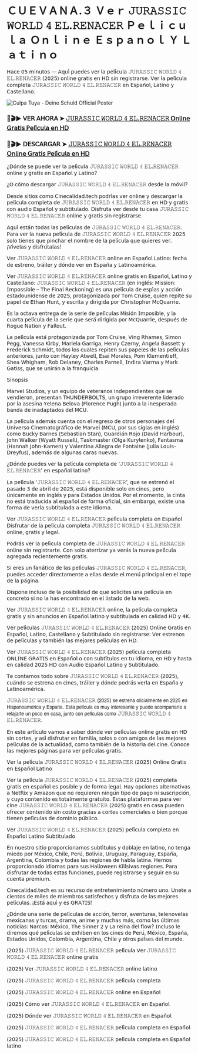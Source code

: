 <h1>ＣＵＥＶＡＮＡ.３ Ｖｅｒ 𝙹𝚄𝚁𝙰𝚂𝚂𝙸𝙲 𝚆𝙾𝚁𝙻𝙳 𝟺 𝙴𝙻.𝚁𝙴𝙽𝙰𝙲𝙴𝚁 Ｐｅｌｉｃｕｌａ Ｏｎｌｉｎｅ Ｅｓｐａｎｏｌ Ｙ Ｌａｔｉｎｏ</h1>

𝖧𝖺𝖼𝖾 𝟢𝟧 𝗆𝗂𝗇𝗎𝗍𝗈𝗌 — 𝖠𝗊𝗎𝗂́ 𝗉𝗎𝖾𝖽𝖾𝗌 𝗏𝖾𝗋 𝗅𝖺 𝗉𝖾𝗅𝗂́𝖼𝗎𝗅𝖺 𝙹𝚄𝚁𝙰𝚂𝚂𝙸𝙲 𝚆𝙾𝚁𝙻𝙳 𝟺 𝙴𝙻.𝚁𝙴𝙽𝙰𝙲𝙴𝚁 (𝟤𝟢𝟤𝟧) 𝗈𝗇𝗅𝗂𝗇𝖾 𝗀𝗋𝖺𝗍𝗂𝗌 𝖾𝗇 𝖧𝖣 𝗌𝗂𝗇 𝗋𝖾𝗀𝗂𝗌𝗍𝗋𝖺𝗋𝗌𝖾. 𝖵𝖾𝗋 𝗅𝖺 𝗉𝖾𝗅𝗂́𝖼𝗎𝗅𝖺 𝖼𝗈𝗆𝗉𝗅𝖾𝗍𝖺 𝙹𝚄𝚁𝙰𝚂𝚂𝙸𝙲 𝚆𝙾𝚁𝙻𝙳 𝟺 𝙴𝙻.𝚁𝙴𝙽𝙰𝙲𝙴𝚁 𝖾𝗇 𝖤𝗌𝗉𝖺𝗇̃𝗈𝗅, 𝖫𝖺𝗍𝗂𝗇𝗈 𝗒 𝖢𝖺𝗌𝗍𝖾𝗅𝗅𝖺𝗇𝗈.

![Culpa Tuya - Deine Schuld Official Poster](https://camo.githubusercontent.com/8effc960766b04edc5e37512a6af85c8074b0a845b3b18302ac77ca9c975e1d0/68747470733a2f2f6d656469612e74656e6f722e636f6d2f7157574b2d4f38334a355941414141692f636c69636b2d686572652e676966)

### 🔴🎬▶ 𝖵𝖤𝖱 𝖠𝖧𝖮𝖱𝖠 ➤ [𝙹𝚄𝚁𝙰𝚂𝚂𝙸𝙲 𝚆𝙾𝚁𝙻𝙳 𝟺 𝙴𝙻.𝚁𝙴𝙽𝙰𝙲𝙴𝚁 𝖮𝗇𝗅𝗂𝗇𝖾 𝖦𝗋𝖺𝗍𝗂𝗌 𝖯𝖾𝗅𝗂́𝖼𝗎𝗅𝖺 𝖾𝗇 𝖧𝖣](https://tinyurl.com/y6e43mcm)

### 🔴🎬▶ 𝖣𝖤𝖲𝖢𝖠𝖱𝖦𝖠𝖱 ➤ [𝙹𝚄𝚁𝙰𝚂𝚂𝙸𝙲 𝚆𝙾𝚁𝙻𝙳 𝟺 𝙴𝙻.𝚁𝙴𝙽𝙰𝙲𝙴𝚁 𝖮𝗇𝗅𝗂𝗇𝖾 𝖦𝗋𝖺𝗍𝗂𝗌 𝖯𝖾𝗅𝗂́𝖼𝗎𝗅𝖺 𝖾𝗇 𝖧𝖣](https://tinyurl.com/y6e43mcm)

¿𝖣𝗈́𝗇𝖽𝖾 𝗌𝖾 𝗉𝗎𝖾𝖽𝖾 𝗏𝖾𝗋 𝗅𝖺 𝗉𝖾𝗅𝗂́𝖼𝗎𝗅𝖺 𝙹𝚄𝚁𝙰𝚂𝚂𝙸𝙲 𝚆𝙾𝚁𝙻𝙳 𝟺 𝙴𝙻.𝚁𝙴𝙽𝙰𝙲𝙴𝚁 𝗈𝗇𝗅𝗂𝗇𝖾 𝗒 𝗀𝗋𝖺𝗍𝗂𝗌 𝖾𝗇 𝖤𝗌𝗉𝖺𝗇̃𝗈𝗅 𝗒 𝖫𝖺𝗍𝗂𝗇𝗈?

¿𝖮 𝖼𝗈́𝗆𝗈 𝖽𝖾𝗌𝖼𝖺𝗋𝗀𝖺𝗋 𝙹𝚄𝚁𝙰𝚂𝚂𝙸𝙲 𝚆𝙾𝚁𝙻𝙳 𝟺 𝙴𝙻.𝚁𝙴𝙽𝙰𝙲𝙴𝚁 𝖽𝖾𝗌𝖽𝖾 𝗅𝖺 𝗆𝗈́𝗏𝗂𝗅?

𝖣𝖾𝗌𝖽𝖾 𝗌𝗂𝗍𝗂𝗈𝗌 𝖼𝗈𝗆𝗈 𝖢𝗂𝗇𝖾𝖼𝖺𝗅𝗂𝖽𝖺𝖽.𝗍𝖾𝖼𝗁 𝗉𝗈𝖽𝗋𝗂́𝖺𝗌 𝗏𝖾𝗋 𝗈𝗇𝗅𝗂𝗇𝖾 𝗒 𝖽𝖾𝗌𝖼𝖺𝗋𝗀𝖺𝗋 𝗅𝖺 𝗉𝖾𝗅𝗂́𝖼𝗎𝗅𝖺 𝖼𝗈𝗆𝗉𝗅𝖾𝗍𝖺 𝖽𝖾 𝙹𝚄𝚁𝙰𝚂𝚂𝙸𝙲 𝚆𝙾𝚁𝙻𝙳 𝟺 𝙴𝙻.𝚁𝙴𝙽𝙰𝙲𝙴𝚁 𝖾𝗇 𝖧𝖣 𝗒 𝗀𝗋𝖺𝗍𝗂𝗌 𝖼𝗈𝗇 𝖺𝗎𝖽𝗂𝗈 𝖤𝗌𝗉𝖺𝗇̃𝗈𝗅 𝗒 𝗌𝗎𝖻𝗍𝗂𝗍𝗎𝗅𝖺𝖽𝗈. 𝖣𝗂𝗌𝖿𝗋𝗎𝗍𝖺 𝗏𝖾𝗋 𝖽𝖾𝗌𝖽𝖾 𝗍𝗎 𝖼𝖺𝗌𝖺 𝙹𝚄𝚁𝙰𝚂𝚂𝙸𝙲 𝚆𝙾𝚁𝙻𝙳 𝟺 𝙴𝙻.𝚁𝙴𝙽𝙰𝙲𝙴𝚁 𝗈𝗇𝗅𝗂𝗇𝖾 𝗒 𝗀𝗋𝖺𝗍𝗂𝗌 𝗌𝗂𝗇 𝗋𝖾𝗀𝗂𝗌𝗍𝗋𝖺𝗋𝗌𝖾.

𝖠𝗊𝗎𝗂́ 𝖾𝗌𝗍𝖺́𝗇 𝗍𝗈𝖽𝖺𝗌 𝗅𝖺𝗌 𝗉𝖾𝗅𝗂́𝖼𝗎𝗅𝖺𝗌 𝖽𝖾 𝙹𝚄𝚁𝙰𝚂𝚂𝙸𝙲 𝚆𝙾𝚁𝙻𝙳 𝟺 𝙴𝙻.𝚁𝙴𝙽𝙰𝙲𝙴𝚁. 𝖯𝖺𝗋𝖺 𝗏𝖾𝗋 𝗅𝖺 𝗇𝗎𝖾𝗏𝖺 𝗉𝖾𝗅𝗂́𝖼𝗎𝗅𝖺 𝖽𝖾 𝙹𝚄𝚁𝙰𝚂𝚂𝙸𝙲 𝚆𝙾𝚁𝙻𝙳 𝟺 𝙴𝙻.𝚁𝙴𝙽𝙰𝙲𝙴𝚁 𝟤𝟢𝟤𝟧 𝗌𝗈𝗅𝗈 𝗍𝗂𝖾𝗇𝖾𝗌 𝗊𝗎𝖾 𝗉𝗂𝗇𝖼𝗁𝖺𝗋 𝖾𝗅 𝗇𝗈𝗆𝖻𝗋𝖾 𝖽𝖾 𝗅𝖺 𝗉𝖾𝗅𝗂́𝖼𝗎𝗅𝖺 𝗊𝗎𝖾 𝗊𝗎𝗂𝖾𝗋𝖾𝗌 𝗏𝖾𝗋. ¡𝖵𝗂́𝗏𝖾𝗅𝖺𝗌 𝗒 𝖽𝗂𝗌𝖿𝗋𝗎́𝗍𝖺𝗅𝖺𝗌!

𝖵𝖾𝗋 𝙹𝚄𝚁𝙰𝚂𝚂𝙸𝙲 𝚆𝙾𝚁𝙻𝙳 𝟺 𝙴𝙻.𝚁𝙴𝙽𝙰𝙲𝙴𝚁 𝗈𝗇𝗅𝗂𝗇𝖾 𝖾𝗇 𝖤𝗌𝗉𝖺𝗇̃𝗈𝗅 𝖫𝖺𝗍𝗂𝗇𝗈: 𝖿𝖾𝖼𝗁𝖺 𝖽𝖾 𝖾𝗌𝗍𝗋𝖾𝗇𝗈, 𝗍𝗋𝖺́𝗂𝗅𝖾𝗋 𝗒 𝖽𝗈́𝗇𝖽𝖾 𝗏𝖾𝗋 𝖾𝗇 𝖤𝗌𝗉𝖺𝗇̃𝖺 𝗒 𝖫𝖺𝗍𝗂𝗇𝗈𝖺𝗆𝖾́𝗋𝗂𝖼𝖺.

𝖵𝖾𝗋 𝙹𝚄𝚁𝙰𝚂𝚂𝙸𝙲 𝚆𝙾𝚁𝙻𝙳 𝟺 𝙴𝙻.𝚁𝙴𝙽𝙰𝙲𝙴𝚁 𝗈𝗇𝗅𝗂𝗇𝖾 𝗀𝗋𝖺𝗍𝗂𝗌 𝖾𝗇 𝖤𝗌𝗉𝖺𝗇̃𝗈𝗅, 𝖫𝖺𝗍𝗂𝗇𝗈 𝗒 𝖢𝖺𝗌𝗍𝖾𝗅𝗅𝖺𝗇𝗈: 𝙹𝚄𝚁𝙰𝚂𝚂𝙸𝙲 𝚆𝙾𝚁𝙻𝙳 𝟺 𝙴𝙻.𝚁𝙴𝙽𝙰𝙲𝙴𝚁 (𝖾𝗇 𝗂𝗇𝗀𝗅𝖾́𝗌: 𝖬𝗂𝗌𝗌𝗂𝗈𝗇: 𝖨𝗆𝗉𝗈𝗌𝗌𝗂𝖻𝗅𝖾 – 𝖳𝗁𝖾 𝖥𝗂𝗇𝖺𝗅 𝖱𝖾𝖼𝗄𝗈𝗇𝗂𝗇𝗀) 𝖾𝗌 𝗎𝗇𝖺 𝗉𝖾𝗅𝗂́𝖼𝗎𝗅𝖺 𝖽𝖾 𝖾𝗌𝗉𝗂́𝖺𝗌 𝗒 𝖺𝖼𝖼𝗂𝗈́𝗇 𝖾𝗌𝗍𝖺𝖽𝗈𝗎𝗇𝗂𝖽𝖾𝗇𝗌𝖾 𝖽𝖾 𝟤𝟢𝟤𝟧, 𝗉𝗋𝗈𝗍𝖺𝗀𝗈𝗇𝗂𝗓𝖺𝖽𝖺 𝗉𝗈𝗋 𝖳𝗈𝗆 𝖢𝗋𝗎𝗂𝗌𝖾, 𝗊𝗎𝗂𝖾𝗇 𝗋𝖾𝗉𝗂𝗍𝖾 𝗌𝗎 𝗉𝖺𝗉𝖾𝗅 𝖽𝖾 𝖤𝗍𝗁𝖺𝗇 𝖧𝗎𝗇𝗍, 𝗒 𝖾𝗌𝖼𝗋𝗂𝗍𝖺 𝗒 𝖽𝗂𝗋𝗂𝗀𝗂𝖽𝖺 𝗉𝗈𝗋 𝖢𝗁𝗋𝗂𝗌𝗍𝗈𝗉𝗁𝖾𝗋 𝖬𝖼𝖰𝗎𝖺𝗋𝗋𝗂𝖾.

𝖤𝗌 𝗅𝖺 𝗈𝖼𝗍𝖺𝗏𝖺 𝖾𝗇𝗍𝗋𝖾𝗀𝖺 𝖽𝖾 𝗅𝖺 𝗌𝖾𝗋𝗂𝖾 𝖽𝖾 𝗉𝖾𝗅𝗂́𝖼𝗎𝗅𝖺𝗌 𝖬𝗂𝗌𝗂𝗈́𝗇 𝖨𝗆𝗉𝗈𝗌𝗂𝖻𝗅𝖾, 𝗒 𝗅𝖺 𝖼𝗎𝖺𝗋𝗍𝖺 𝗉𝖾𝗅𝗂́𝖼𝗎𝗅𝖺 𝖽𝖾 𝗅𝖺 𝗌𝖾𝗋𝗂𝖾 𝗊𝗎𝖾 𝗌𝖾𝗋𝖺́ 𝖽𝗂𝗋𝗂𝗀𝗂𝖽𝖺 𝗉𝗈𝗋 𝖬𝖼𝖰𝗎𝖺𝗋𝗋𝗂𝖾, 𝖽𝖾𝗌𝗉𝗎𝖾́𝗌 𝖽𝖾 𝖱𝗈𝗀𝗎𝖾 𝖭𝖺𝗍𝗂𝗈𝗇 𝗒 𝖥𝖺𝗅𝗅𝗈𝗎𝗍.

𝖫𝖺 𝗉𝖾𝗅𝗂́𝖼𝗎𝗅𝖺 𝖾𝗌𝗍𝖺́ 𝗉𝗋𝗈𝗍𝖺𝗀𝗈𝗇𝗂𝗓𝖺𝖽𝖺 𝗉𝗈𝗋 𝖳𝗈𝗆 𝖢𝗋𝗎𝗂𝗌𝖾, 𝖵𝗂𝗇𝗀 𝖱𝗁𝖺𝗆𝖾𝗌, 𝖲𝗂𝗆𝗈𝗇 𝖯𝖾𝗀𝗀, 𝖵𝖺𝗇𝖾𝗌𝗌𝖺 𝖪𝗂𝗋𝖻𝗒, 𝖬𝖺𝗋𝗂𝖾𝗅𝖺 𝖦𝖺𝗋𝗋𝗂𝗀𝖺, 𝖧𝖾𝗇𝗋𝗒 𝖢𝗓𝖾𝗋𝗇𝗒, 𝖠𝗇𝗀𝖾𝗅𝖺 𝖡𝖺𝗌𝗌𝖾𝗍𝗍 𝗒 𝖥𝗋𝖾𝖽𝖾𝗋𝗂𝖼𝗄 𝖲𝖼𝗁𝗆𝗂𝖽𝗍, 𝗍𝗈𝖽𝗈𝗌 𝗅𝗈𝗌 𝖼𝗎𝖺𝗅𝖾𝗌 𝗋𝖾𝗉𝗂𝗍𝖾𝗇 𝗌𝗎𝗌 𝗉𝖺𝗉𝖾𝗅𝖾𝗌 𝖽𝖾 𝗅𝖺𝗌 𝗉𝖾𝗅𝗂́𝖼𝗎𝗅𝖺𝗌 𝖺𝗇𝗍𝖾𝗋𝗂𝗈𝗋𝖾𝗌, 𝗃𝗎𝗇𝗍𝗈 𝖼𝗈𝗇 𝖧𝖺𝗒𝗅𝖾𝗒 𝖠𝗍𝗐𝖾𝗅𝗅, 𝖤𝗌𝖺𝗂 𝖬𝗈𝗋𝖺𝗅𝖾𝗌, 𝖯𝗈𝗆 𝖪𝗅𝖾𝗆𝖾𝗇𝗍𝗂𝖾𝖿𝖿, 𝖲𝗁𝖾𝖺 𝖶𝗁𝗂𝗀𝗁𝖺𝗆, 𝖱𝗈𝖻 𝖣𝖾𝗅𝖺𝗇𝖾𝗒, 𝖢𝗁𝖺𝗋𝗅𝖾𝗌 𝖯𝖺𝗋𝗇𝖾𝗅𝗅, 𝖨𝗇𝖽𝗂𝗋𝖺 𝖵𝖺𝗋𝗆𝖺 𝗒 𝖬𝖺𝗋𝗄 𝖦𝖺𝗍𝗂𝗌𝗌, 𝗊𝗎𝖾 𝗌𝖾 𝗎𝗇𝗂𝗋𝖺́𝗇 𝖺 𝗅𝖺 𝖿𝗋𝖺𝗇𝗊𝗎𝗂𝖼𝗂𝖺.

𝖲𝗂𝗇𝗈𝗉𝗌𝗂𝗌

𝖬𝖺𝗋𝗏𝖾𝗅 𝖲𝗍𝗎𝖽𝗂𝗈𝗌, 𝗒 𝗎𝗇 𝖾𝗊𝗎𝗂𝗉𝗈 𝖽𝖾 𝗏𝖾𝗍𝖾𝗋𝖺𝗇𝗈𝗌 𝗂𝗇𝖽𝖾𝗉𝖾𝗇𝖽𝗂𝖾𝗇𝗍𝖾𝗌 𝗊𝗎𝖾 𝗌𝖾 𝗏𝖾𝗇𝖽𝗂𝖾𝗋𝗈𝗇, 𝗉𝗋𝖾𝗌𝖾𝗇𝗍𝖺𝗇 𝖳𝖧𝖴𝖭𝖣𝖤𝖱𝖡𝖮𝖫𝖳𝖲, 𝗎𝗇 𝗀𝗋𝗎𝗉𝗈 𝗂𝗋𝗋𝖾𝗏𝖾𝗋𝖾𝗇𝗍𝖾 𝗅𝗂𝖽𝖾𝗋𝖺𝖽𝗈 𝗉𝗈𝗋 𝗅𝖺 𝖺𝗌𝖾𝗌𝗂𝗇𝖺 𝖸𝖾𝗅𝖾𝗇𝖺 𝖡𝖾𝗅𝗈𝗏𝖺 (𝖥𝗅𝗈𝗋𝖾𝗇𝖼𝖾 𝖯𝗎𝗀𝗁) 𝗃𝗎𝗇𝗍𝗈 𝖺 𝗅𝖺 𝗂𝗇𝖾𝗌𝗉𝖾𝗋𝖺𝖽𝖺 𝖻𝖺𝗇𝖽𝖺 𝖽𝖾 𝗂𝗇𝖺𝖽𝖺𝗉𝗍𝖺𝖽𝗈𝗌 𝖽𝖾𝗅 𝖬𝖢𝖴.

𝖫𝖺 𝗉𝖾𝗅𝗂́𝖼𝗎𝗅𝖺 𝖺𝖽𝖾𝗆𝖺́𝗌 𝖼𝗎𝖾𝗇𝗍𝖺 𝖼𝗈𝗇 𝖾𝗅 𝗋𝖾𝗀𝗋𝖾𝗌𝗈 𝖽𝖾 𝗈𝗍𝗋𝗈𝗌 𝗉𝖾𝗋𝗌𝗈𝗇𝖺𝗃𝖾𝗌 𝖽𝖾𝗅 𝖴𝗇𝗂𝗏𝖾𝗋𝗌𝗈 𝖢𝗂𝗇𝖾𝗆𝖺𝗍𝗈𝗀𝗋𝖺́𝖿𝗂𝖼𝗈 𝖽𝖾 𝖬𝖺𝗋𝗏𝖾𝗅 (𝖬𝖢𝖴, 𝗉𝗈𝗋 𝗌𝗎𝗌 𝗌𝗂𝗀𝗅𝖺𝗌 𝖾𝗇 𝗂𝗇𝗀𝗅𝖾́𝗌) 𝖼𝗈𝗆𝗈 𝖡𝗎𝖼𝗄𝗒 𝖡𝖺𝗋𝗇𝖾𝗌 (𝖲𝖾𝖻𝖺𝗌𝗍𝗂𝖺𝗇 𝖲𝗍𝖺𝗇), 𝖦𝗎𝖺𝗋𝖽𝗂𝖺́𝗇 𝖱𝗈𝗃𝗈 (𝖣𝖺𝗏𝗂𝖽 𝖧𝖺𝗋𝖻𝗈𝗎𝗋), 𝖩𝗈𝗁𝗇 𝖶𝖺𝗅𝗄𝖾𝗋 (𝖶𝗒𝖺𝗍𝗍 𝖱𝗎𝗌𝗌𝖾𝗅𝗅), 𝖳𝖺𝗌𝗄𝗆𝖺𝗌𝗍𝖾𝗋 (𝖮𝗅𝗀𝖺 𝖪𝗎𝗋𝗒𝗅𝖾𝗇𝗄𝗈), 𝖥𝖺𝗇𝗍𝖺𝗌𝗆𝖺 (𝖧𝖺𝗇𝗇𝖺𝗁 𝖩𝗈𝗁𝗇-𝖪𝖺𝗆𝖾𝗇) 𝗒 𝖵𝖺𝗅𝖾𝗇𝗍𝗂𝗇𝖺 𝖠𝗅𝗅𝖾𝗀𝗋𝖺 𝖽𝖾 𝖥𝗈𝗇𝗍𝖺𝗂𝗇𝖾 (𝖩𝗎𝗅𝗂𝖺 𝖫𝗈𝗎𝗂𝗌-𝖣𝗋𝖾𝗒𝖿𝗎𝗌), 𝖺𝖽𝖾𝗆𝖺́𝗌 𝖽𝖾 𝖺𝗅𝗀𝗎𝗇𝖺𝗌 𝖼𝖺𝗋𝖺𝗌 𝗇𝗎𝖾𝗏𝖺𝗌.

¿𝖣𝗈́𝗇𝖽𝖾 𝗉𝗎𝖾𝖽𝖾𝗌 𝗏𝖾𝗋 𝗅𝖺 𝗉𝖾𝗅𝗂́𝖼𝗎𝗅𝖺 𝖼𝗈𝗆𝗉𝗅𝖾𝗍𝖺 𝖽𝖾 '𝙹𝚄𝚁𝙰𝚂𝚂𝙸𝙲 𝚆𝙾𝚁𝙻𝙳 𝟺 𝙴𝙻.𝚁𝙴𝙽𝙰𝙲𝙴𝚁' 𝖾𝗇 𝖾𝗌𝗉𝖺𝗇̃𝗈𝗅 𝗅𝖺𝗍𝗂𝗇𝗈?

𝖫𝖺 𝗉𝖾𝗅𝗂́𝖼𝗎𝗅𝖺 '𝙹𝚄𝚁𝙰𝚂𝚂𝙸𝙲 𝚆𝙾𝚁𝙻𝙳 𝟺 𝙴𝙻.𝚁𝙴𝙽𝙰𝙲𝙴𝚁', 𝗊𝗎𝖾 𝗌𝖾 𝖾𝗌𝗍𝗋𝖾𝗇𝗈́ 𝖾𝗅 𝗉𝖺𝗌𝖺𝖽𝗈 𝟥 𝖽𝖾 𝖺𝖻𝗋𝗂𝗅 𝖽𝖾 𝟤𝟢𝟤𝟧, 𝖾𝗌𝗍𝖺́ 𝖽𝗂𝗌𝗉𝗈𝗇𝗂𝖻𝗅𝖾 𝗌𝗈𝗅𝗈 𝖾𝗇 𝖼𝗂𝗇𝖾𝗌, 𝗉𝖾𝗋𝗈 𝗎́𝗇𝗂𝖼𝖺𝗆𝖾𝗇𝗍𝖾 𝖾𝗇 𝗂𝗇𝗀𝗅𝖾́𝗌 𝗒 𝗉𝖺𝗋𝖺 𝖤𝗌𝗍𝖺𝖽𝗈𝗌 𝖴𝗇𝗂𝖽𝗈𝗌. 𝖯𝗈𝗋 𝖾𝗅 𝗆𝗈𝗆𝖾𝗇𝗍𝗈, 𝗅𝖺 𝖼𝗂𝗇𝗍𝖺 𝗇𝗈 𝖾𝗌𝗍𝖺́ 𝗍𝗋𝖺𝖽𝗎𝖼𝗂𝖽𝖺 𝖺𝗅 𝖾𝗌𝗉𝖺𝗇̃𝗈𝗅 𝖽𝖾 𝖿𝗈𝗋𝗆𝖺 𝗈𝖿𝗂𝖼𝗂𝖺𝗅, 𝗌𝗂𝗇 𝖾𝗆𝖻𝖺𝗋𝗀𝗈, 𝖾𝗑𝗂𝗌𝗍𝖾 𝗎𝗇𝖺 𝖿𝗈𝗋𝗆𝖺 𝖽𝖾 𝗏𝖾𝗋𝗅𝖺 𝗌𝗎𝖻𝗍𝗂𝗍𝗎𝗅𝖺𝖽𝖺 𝖺 𝖾𝗌𝗍𝖾 𝗂𝖽𝗂𝗈𝗆𝖺.

𝖵𝖾𝗋 𝙹𝚄𝚁𝙰𝚂𝚂𝙸𝙲 𝚆𝙾𝚁𝙻𝙳 𝟺 𝙴𝙻.𝚁𝙴𝙽𝙰𝙲𝙴𝚁 𝗉𝖾𝗅𝗂́𝖼𝗎𝗅𝖺 𝖼𝗈𝗆𝗉𝗅𝖾𝗍𝖺 𝖾𝗇 𝖤𝗌𝗉𝖺𝗇̃𝗈𝗅 𝖣𝗂𝗌𝖿𝗋𝗎𝗍𝖺𝗋 𝖽𝖾 𝗅𝖺 𝗉𝖾𝗅𝗂́𝖼𝗎𝗅𝖺 𝖼𝗈𝗆𝗉𝗅𝖾𝗍𝖺 𝙹𝚄𝚁𝙰𝚂𝚂𝙸𝙲 𝚆𝙾𝚁𝙻𝙳 𝟺 𝙴𝙻.𝚁𝙴𝙽𝙰𝙲𝙴𝚁 𝗈𝗇𝗅𝗂𝗇𝖾, 𝗀𝗋𝖺𝗍𝗂𝗌 𝗒 𝗅𝖾𝗀𝖺𝗅.

𝖯𝗈𝖽𝗋𝖺́𝗌 𝗏𝖾𝗋 𝗅𝖺 𝗉𝖾𝗅𝗂́𝖼𝗎𝗅𝖺 𝖼𝗈𝗆𝗉𝗅𝖾𝗍𝖺 𝖽𝖾 𝙹𝚄𝚁𝙰𝚂𝚂𝙸𝙲 𝚆𝙾𝚁𝙻𝙳 𝟺 𝙴𝙻.𝚁𝙴𝙽𝙰𝙲𝙴𝚁 𝗈𝗇𝗅𝗂𝗇𝖾 𝗌𝗂𝗇 𝗋𝖾𝗀𝗂𝗌𝗍𝗋𝖺𝗋𝗍𝖾. 𝖢𝗈𝗇 𝗌𝗈𝗅𝗈 𝖺𝗍𝖾𝗋𝗋𝗂𝗓𝖺𝗋 𝗒𝖺 𝗏𝖾𝗋𝖺́𝗌 𝗅𝖺 𝗇𝗎𝖾𝗏𝖺 𝗉𝖾𝗅𝗂́𝖼𝗎𝗅𝖺 𝖺𝗀𝗋𝖾𝗀𝖺𝖽𝖺 𝗋𝖾𝖼𝗂𝖾𝗇𝗍𝖾𝗆𝖾𝗇𝗍𝖾 𝗀𝗋𝖺𝗍𝗂𝗌.

𝖲𝗂 𝖾𝗋𝖾𝗌 𝗎𝗇 𝖿𝖺𝗇𝖺́𝗍𝗂𝖼𝗈 𝖽𝖾 𝗅𝖺𝗌 𝗉𝖾𝗅𝗂́𝖼𝗎𝗅𝖺𝗌 𝙹𝚄𝚁𝙰𝚂𝚂𝙸𝙲 𝚆𝙾𝚁𝙻𝙳 𝟺 𝙴𝙻.𝚁𝙴𝙽𝙰𝙲𝙴𝚁, 𝗉𝗎𝖾𝖽𝖾𝗌 𝖺𝖼𝖼𝖾𝖽𝖾𝗋 𝖽𝗂𝗋𝖾𝖼𝗍𝖺𝗆𝖾𝗇𝗍𝖾 𝖺 𝖾𝗅𝗅𝖺𝗌 𝖽𝖾𝗌𝖽𝖾 𝖾𝗅 𝗆𝖾𝗇𝗎́ 𝗉𝗋𝗂𝗇𝖼𝗂𝗉𝖺𝗅 𝖾𝗇 𝖾𝗅 𝗍𝗈𝗉𝖾 𝖽𝖾 𝗅𝖺 𝗉𝖺́𝗀𝗂𝗇𝖺.

𝖣𝗂𝗌𝗉𝗈𝗇𝖾 𝗂𝗇𝖼𝗅𝗎𝗌𝗈 𝖽𝖾 𝗅𝖺 𝗉𝗈𝗌𝗂𝖻𝗂𝗅𝗂𝖽𝖺𝖽 𝖽𝖾 𝗊𝗎𝖾 𝗌𝗈𝗅𝗂𝖼𝗂𝗍𝖾𝗌 𝗎𝗇𝖺 𝗉𝖾𝗅𝗂́𝖼𝗎𝗅𝖺 𝖾𝗇 𝖼𝗈𝗇𝖼𝗋𝖾𝗍𝗈 𝗌𝗂 𝗇𝗈 𝗅𝖺 𝗁𝖺𝗌 𝖾𝗇𝖼𝗈𝗇𝗍𝗋𝖺𝖽𝗈 𝖾𝗇 𝖾𝗅 𝗅𝗂𝗌𝗍𝖺𝖽𝗈 𝖽𝖾 𝗅𝖺 𝗐𝖾𝖻.

𝖵𝖾𝗋 𝙹𝚄𝚁𝙰𝚂𝚂𝙸𝙲 𝚆𝙾𝚁𝙻𝙳 𝟺 𝙴𝙻.𝚁𝙴𝙽𝙰𝙲𝙴𝚁 𝗈𝗇𝗅𝗂𝗇𝖾, 𝗅𝖺 𝗉𝖾𝗅𝗂́𝖼𝗎𝗅𝖺 𝖼𝗈𝗆𝗉𝗅𝖾𝗍𝖺 𝗀𝗋𝖺𝗍𝗂𝗌 𝗒 𝗌𝗂𝗇 𝖺𝗇𝗎𝗇𝖼𝗂𝗈𝗌 𝖾𝗇 𝖤𝗌𝗉𝖺𝗇̃𝗈𝗅 𝗅𝖺𝗍𝗂𝗇𝗈 𝗒 𝗌𝗎𝖻𝗍𝗂𝗍𝗎𝗅𝖺𝖽𝖺 𝖾𝗇 𝖼𝖺𝗅𝗂𝖽𝖺𝖽 𝖧𝖣 𝗒 𝟦𝖪.

𝖵𝖾𝗋 𝗉𝖾𝗅𝗂́𝖼𝗎𝗅𝖺𝗌 𝙹𝚄𝚁𝙰𝚂𝚂𝙸𝙲 𝚆𝙾𝚁𝙻𝙳 𝟺 𝙴𝙻.𝚁𝙴𝙽𝙰𝙲𝙴𝚁 (𝟤𝟢𝟤𝟧) 𝖮𝗇𝗅𝗂𝗇𝖾 𝖦𝗋𝖺𝗍𝗂𝗌 𝖾𝗇 𝖤𝗌𝗉𝖺𝗇̃𝗈𝗅, 𝖫𝖺𝗍𝗂𝗇𝗈, 𝖢𝖺𝗌𝗍𝖾𝗅𝗅𝖺𝗇𝗈 𝗒 𝖲𝗎𝖻𝗍𝗂𝗍𝗎𝗅𝖺𝖽𝗈 𝗌𝗂𝗇 𝗋𝖾𝗀𝗂𝗌𝗍𝗋𝖺𝗋𝗌𝖾: 𝖵𝖾𝗋 𝖾𝗌𝗍𝗋𝖾𝗇𝗈𝗌 𝖽𝖾 𝗉𝖾𝗅𝗂́𝖼𝗎𝗅𝖺𝗌 𝗒 𝗍𝖺𝗆𝖻𝗂𝖾́𝗇 𝗅𝖺𝗌 𝗆𝖾𝗃𝗈𝗋𝖾𝗌 𝗉𝖾𝗅𝗂́𝖼𝗎𝗅𝖺𝗌 𝖾𝗇 𝖧𝖣.

𝖵𝖾𝗋 𝙹𝚄𝚁𝙰𝚂𝚂𝙸𝙲 𝚆𝙾𝚁𝙻𝙳 𝟺 𝙴𝙻.𝚁𝙴𝙽𝙰𝙲𝙴𝚁 (𝟤𝟢𝟤𝟧) 𝗉𝖾𝗅𝗂́𝖼𝗎𝗅𝖺 𝖼𝗈𝗆𝗉𝗅𝖾𝗍𝖺 𝖮𝖭𝖫𝖨𝖭𝖤 𝖦𝖱𝖠𝖳𝖨𝖲 𝖾𝗇 𝖤𝗌𝗉𝖺𝗇̃𝗈𝗅 𝗈 𝖼𝗈𝗇 𝗌𝗎𝖻𝗍𝗂́𝗍𝗎𝗅𝗈𝗌 𝖾𝗇 𝗍𝗎 𝗂𝖽𝗂𝗈𝗆𝖺, 𝖾𝗇 𝖧𝖣 𝗒 𝗁𝖺𝗌𝗍𝖺 𝖾𝗇 𝖼𝖺𝗅𝗂𝖽𝖺𝖽 𝟤𝟢𝟤𝟧 𝖧𝖣 𝖼𝗈𝗇 𝖠𝗎𝖽𝗂𝗈 𝖤𝗌𝗉𝖺𝗇̃𝗈𝗅 𝖫𝖺𝗍𝗂𝗇𝗈 𝗒 𝖲𝗎𝖻𝗍𝗂𝗍𝗎𝗅𝖺𝖽𝗈.

𝖳𝖾 𝖼𝗈𝗇𝗍𝖺𝗆𝗈𝗌 𝗍𝗈𝖽𝗈 𝗌𝗈𝖻𝗋𝖾 𝙹𝚄𝚁𝙰𝚂𝚂𝙸𝙲 𝚆𝙾𝚁𝙻𝙳 𝟺 𝙴𝙻.𝚁𝙴𝙽𝙰𝙲𝙴𝚁 (𝟤𝟢𝟤𝟧), 𝖼𝗎𝖺́𝗇𝖽𝗈 𝗌𝖾 𝖾𝗌𝗍𝗋𝖾𝗇𝖺 𝖾𝗇 𝖼𝗂𝗇𝖾𝗌, 𝗍𝗋𝖺́𝗂𝗅𝖾𝗋 𝗒 𝖽𝗈́𝗇𝖽𝖾 𝗉𝗈𝖽𝗋𝖺́𝗌 𝗏𝖾𝗋𝗅𝖺 𝖾𝗇 𝖤𝗌𝗉𝖺𝗇̃𝖺 𝗒 𝖫𝖺𝗍𝗂𝗇𝗈𝖺𝗆𝖾́𝗋𝗂𝖼𝖺.

𝙹𝚄𝚁𝙰𝚂𝚂𝙸𝙲 𝚆𝙾𝚁𝙻𝙳 𝟺 𝙴𝙻.𝚁𝙴𝙽𝙰𝙲𝙴𝚁 (𝟤𝟢𝟤𝟧) 𝗌𝖾 𝖾𝗌𝗍𝗋𝖾𝗇𝖺 𝗈𝖿𝗂𝖼𝗂𝖺𝗅𝗆𝖾𝗇𝗍𝖾 𝖾𝗇 𝟤𝟢𝟤𝟧 𝖾𝗇 𝖧𝗂𝗌𝗉𝖺𝗇𝗈𝖺𝗆𝖾́𝗋𝗂𝖼𝖺 𝗒 𝖤𝗌𝗉𝖺𝗇̃𝖺. 𝖤𝗌𝗍𝖺 𝗉𝖾𝗅𝗂́𝖼𝗎𝗅𝖺 𝖾𝗌 𝗆𝗎𝗒 𝗂𝗇𝗍𝖾𝗋𝖾𝗌𝖺𝗇𝗍𝖾 𝗒 𝗉𝗎𝖾𝖽𝖾 𝖺𝖼𝗈𝗆𝗉𝖺𝗇̃𝖺𝗋𝗍𝖾 𝖺 𝗋𝖾𝗅𝖺𝗃𝖺𝗋𝗍𝖾 𝗎𝗇 𝗉𝗈𝖼𝗈 𝖾𝗇 𝖼𝖺𝗌𝖺, 𝗃𝗎𝗇𝗍𝗈 𝖼𝗈𝗇 𝗉𝖾𝗅𝗂́𝖼𝗎𝗅𝖺𝗌 𝖼𝗈𝗆𝗈 𝙹𝚄𝚁𝙰𝚂𝚂𝙸𝙲 𝚆𝙾𝚁𝙻𝙳 𝟺 𝙴𝙻.𝚁𝙴𝙽𝙰𝙲𝙴𝚁.

𝖤𝗇 𝖾𝗌𝗍𝖾 𝖺𝗋𝗍𝗂́𝖼𝗎𝗅𝗈 𝗏𝖺𝗆𝗈𝗌 𝖺 𝗌𝖺𝖻𝖾𝗋 𝖽𝗈́𝗇𝖽𝖾 𝗏𝖾𝗋 𝗉𝖾𝗅𝗂́𝖼𝗎𝗅𝖺𝗌 𝗈𝗇𝗅𝗂𝗇𝖾 𝗀𝗋𝖺𝗍𝗂𝗌 𝖾𝗇 𝖧𝖣 𝗌𝗂𝗇 𝖼𝗈𝗋𝗍𝖾𝗌, 𝗒 𝖺𝗌𝗂́ 𝖽𝗂𝗌𝖿𝗋𝗎𝗍𝖺𝗋 𝖾𝗇 𝖿𝖺𝗆𝗂𝗅𝗂𝖺, 𝗌𝗈𝗅𝗈𝗌 𝗈 𝖼𝗈𝗇 𝖺𝗆𝗂𝗀𝗈𝗌 𝖽𝖾 𝗅𝖺𝗌 𝗆𝖾𝗃𝗈𝗋𝖾𝗌 𝗉𝖾𝗅𝗂́𝖼𝗎𝗅𝖺𝗌 𝖽𝖾 𝗅𝖺 𝖺𝖼𝗍𝗎𝖺𝗅𝗂𝖽𝖺𝖽, 𝖼𝗈𝗆𝗈 𝗍𝖺𝗆𝖻𝗂𝖾́𝗇 𝖽𝖾 𝗅𝖺 𝗁𝗂𝗌𝗍𝗈𝗋𝗂𝖺 𝖽𝖾𝗅 𝖼𝗂𝗇𝖾. 𝖢𝗈𝗇𝗈𝖼𝖾 𝗅𝖺𝗌 𝗆𝖾𝗃𝗈𝗋𝖾𝗌 𝗉𝖺́𝗀𝗂𝗇𝖺𝗌 𝗉𝖺𝗋𝖺 𝗏𝖾𝗋 𝗉𝖾𝗅𝗂́𝖼𝗎𝗅𝖺𝗌 𝗀𝗋𝖺𝗍𝗂𝗌.

𝖵𝖾𝗋 𝗅𝖺 𝗉𝖾𝗅𝗂́𝖼𝗎𝗅𝖺 𝙹𝚄𝚁𝙰𝚂𝚂𝙸𝙲 𝚆𝙾𝚁𝙻𝙳 𝟺 𝙴𝙻.𝚁𝙴𝙽𝙰𝙲𝙴𝚁 (𝟤𝟢𝟤𝟧) 𝖮𝗇𝗅𝗂𝗇𝖾 𝖦𝗋𝖺𝗍𝗂𝗌 𝖾𝗇 𝖤𝗌𝗉𝖺𝗇̃𝗈𝗅 𝖫𝖺𝗍𝗂𝗇𝗈

𝖵𝖾𝗋 𝗅𝖺 𝗉𝖾𝗅𝗂́𝖼𝗎𝗅𝖺 𝙹𝚄𝚁𝙰𝚂𝚂𝙸𝙲 𝚆𝙾𝚁𝙻𝙳 𝟺 𝙴𝙻.𝚁𝙴𝙽𝙰𝙲𝙴𝚁 (𝟤𝟢𝟤𝟧) 𝖼𝗈𝗆𝗉𝗅𝖾𝗍𝖺 𝗀𝗋𝖺𝗍𝗂𝗌 𝖾𝗇 𝖾𝗌𝗉𝖺𝗇̃𝗈𝗅 𝖾𝗌 𝗉𝗈𝗌𝗂𝖻𝗅𝖾 𝗒 𝖽𝖾 𝖿𝗈𝗋𝗆𝖺 𝗅𝖾𝗀𝖺𝗅. 𝖧𝖺𝗒 𝗈𝗉𝖼𝗂𝗈𝗇𝖾𝗌 𝖺𝗅𝗍𝖾𝗋𝗇𝖺𝗍𝗂𝗏𝖺𝗌 𝖺 𝖭𝖾𝗍𝖿𝗅𝗂𝗑 𝗒 𝖠𝗆𝖺𝗓𝗈𝗇 𝗊𝗎𝖾 𝗇𝗈 𝗋𝖾𝗊𝗎𝗂𝖾𝗋𝖾𝗇 𝗇𝗂𝗇𝗀𝗎́𝗇 𝗍𝗂𝗉𝗈 𝖽𝖾 𝗉𝖺𝗀𝗈 𝗇𝗂 𝗌𝗎𝗌𝖼𝗋𝗂𝗉𝖼𝗂𝗈́𝗇, 𝗒 𝖼𝗎𝗒𝗈 𝖼𝗈𝗇𝗍𝖾𝗇𝗂𝖽𝗈 𝖾𝗌 𝗍𝗈𝗍𝖺𝗅𝗆𝖾𝗇𝗍𝖾 𝗀𝗋𝖺𝗍𝗎𝗂𝗍𝗈. 𝖤𝗌𝗍𝖺𝗌 𝗉𝗅𝖺𝗍𝖺𝖿𝗈𝗋𝗆𝖺𝗌 𝗉𝖺𝗋𝖺 𝗏𝖾𝗋 𝖼𝗂𝗇𝖾 𝙹𝚄𝚁𝙰𝚂𝚂𝙸𝙲 𝚆𝙾𝚁𝙻𝙳 𝟺 𝙴𝙻.𝚁𝙴𝙽𝙰𝙲𝙴𝚁 (𝟤𝟢𝟤𝟧) 𝗀𝗋𝖺𝗍𝗂𝗌 𝖾𝗇 𝖼𝖺𝗌𝖺 𝗉𝗎𝖾𝖽𝖾𝗇 𝗈𝖿𝗋𝖾𝖼𝖾𝗋 𝖼𝗈𝗇𝗍𝖾𝗇𝗂𝖽𝗈 𝗌𝗂𝗇 𝖼𝗈𝗌𝗍𝗈 𝗀𝗋𝖺𝖼𝗂𝖺𝗌 𝖺 𝖼𝗈𝗋𝗍𝖾𝗌 𝖼𝗈𝗆𝖾𝗋𝖼𝗂𝖺𝗅𝖾𝗌 𝗈 𝖻𝗂𝖾𝗇 𝗉𝗈𝗋𝗊𝗎𝖾 𝗍𝗂𝖾𝗇𝖾𝗇 𝗉𝖾𝗅𝗂́𝖼𝗎𝗅𝖺𝗌 𝖽𝖾 𝖽𝗈𝗆𝗂𝗇𝗂𝗈 𝗉𝗎́𝖻𝗅𝗂𝖼𝗈.

𝖵𝖾𝗋 𝙹𝚄𝚁𝙰𝚂𝚂𝙸𝙲 𝚆𝙾𝚁𝙻𝙳 𝟺 𝙴𝙻.𝚁𝙴𝙽𝙰𝙲𝙴𝚁 (𝟤𝟢𝟤𝟧) 𝗉𝖾𝗅𝗂́𝖼𝗎𝗅𝖺 𝖼𝗈𝗆𝗉𝗅𝖾𝗍𝖺 𝖾𝗇 𝖤𝗌𝗉𝖺𝗇̃𝗈𝗅 𝖫𝖺𝗍𝗂𝗇𝗈 𝖲𝗎𝖻𝗍𝗂𝗍𝗎𝗅𝖺𝖽𝗈

𝖤𝗇 𝗇𝗎𝖾𝗌𝗍𝗋𝗈 𝗌𝗂𝗍𝗂𝗈 𝗉𝗋𝗈𝗉𝗈𝗋𝖼𝗂𝗈𝗇𝖺𝗆𝗈𝗌 𝗌𝗎𝖻𝗍𝗂́𝗍𝗎𝗅𝗈𝗌 𝗒 𝖽𝗈𝖻𝗅𝖺𝗃𝖾 𝖾𝗇 𝗅𝖺𝗍𝗂𝗇𝗈, 𝗇𝗈 𝗍𝖾𝗇𝗀𝖺 𝗆𝗂𝖾𝖽𝗈 𝗉𝗈𝗋 𝖬𝖾́𝗑𝗂𝖼𝗈, 𝖢𝗁𝗂𝗅𝖾, 𝖯𝖾𝗋𝗎́, 𝖡𝗈𝗅𝗂𝗏𝗂𝖺, 𝖴𝗋𝗎𝗀𝗎𝖺𝗒, 𝖯𝖺𝗋𝖺𝗀𝗎𝖺𝗒, 𝖤𝗌𝗉𝖺𝗇̃𝖺, 𝖠𝗋𝗀𝖾𝗇𝗍𝗂𝗇𝖺, 𝖢𝗈𝗅𝗈𝗆𝖻𝗂𝖺 𝗒 𝗍𝗈𝖽𝖺𝗌 𝗅𝖺𝗌 𝗋𝖾𝗀𝗂𝗈𝗇𝖾𝗌 𝖽𝖾 𝗁𝖺𝖻𝗅𝖺 𝗅𝖺𝗍𝗂𝗇𝖺. 𝖧𝖾𝗆𝗈𝗌 𝗉𝗋𝗈𝗉𝗈𝗋𝖼𝗂𝗈𝗇𝖺𝖽𝗈 𝗂𝖽𝗂𝗈𝗆𝖺𝗌 𝗉𝖺𝗋𝖺 𝗌𝗎𝗌 𝖧𝖺𝗅𝗅𝗈𝗐𝖾𝖾𝗇 𝖪𝗂𝗅𝗅𝗌𝗂𝗏𝖺𝗌 𝗋𝖾𝗀𝗂𝗈𝗇𝖾𝗌. 𝖯𝖺𝗋𝖺 𝖽𝗂𝗌𝖿𝗋𝗎𝗍𝖺𝗋 𝖽𝖾 𝗍𝗈𝖽𝖺𝗌 𝖾𝗌𝗍𝖺𝗌 𝖿𝗎𝗇𝖼𝗂𝗈𝗇𝖾𝗌, 𝗉𝗎𝖾𝖽𝖾 𝗋𝖾𝗀𝗂𝗌𝗍𝗋𝖺𝗋𝗌𝖾 𝗒 𝗌𝖾𝗀𝗎𝗂𝗋 𝖾𝗇 𝗌𝗎 𝖼𝗎𝖾𝗇𝗍𝖺 𝗉𝗋𝖾𝗆𝗂𝗎𝗆.

𝖢𝗂𝗇𝖾𝖼𝖺𝗅𝗂𝖽𝖺𝖽.𝗍𝖾𝖼𝗁 𝖾𝗌 𝗌𝗎 𝗋𝖾𝖼𝗎𝗋𝗌𝗈 𝖽𝖾 𝖾𝗇𝗍𝗋𝖾𝗍𝖾𝗇𝗂𝗆𝗂𝖾𝗇𝗍𝗈 𝗇𝗎́𝗆𝖾𝗋𝗈 𝗎𝗇𝗈. 𝖴𝗇𝖾𝗍𝖾 𝖺 𝖼𝗂𝖾𝗇𝗍𝗈𝗌 𝖽𝖾 𝗆𝗂𝗅𝖾𝗌 𝖽𝖾 𝗆𝗂𝖾𝗆𝖻𝗋𝗈𝗌 𝗌𝖺𝗍𝗂𝗌𝖿𝖾𝖼𝗁𝗈𝗌 𝗒 𝖽𝗂𝗌𝖿𝗋𝗎𝗍𝖺 𝖽𝖾 𝗅𝖺𝗌 𝗆𝖾𝗃𝗈𝗋𝖾𝗌 𝗉𝖾𝗅𝗂́𝖼𝗎𝗅𝖺𝗌. ¡𝖤𝗌𝗍𝖺́ 𝖺𝗊𝗎𝗂́ 𝗒 𝖾𝗌 𝖦𝖱𝖠𝖳𝖨𝖲!

¿𝖣𝗈́𝗇𝖽𝖾 𝗎𝗇𝖺 𝗌𝖾𝗋𝗂𝖾 𝖽𝖾 𝗉𝖾𝗅𝗂́𝖼𝗎𝗅𝖺𝗌 𝖽𝖾 𝖺𝖼𝖼𝗂𝗈́𝗇, 𝗍𝖾𝗋𝗋𝗈𝗋, 𝖺𝗏𝖾𝗇𝗍𝗎𝗋𝖺𝗌, 𝗍𝖾𝗅𝖾𝗇𝗈𝗏𝖾𝗅𝖺𝗌 𝗆𝖾𝗑𝗂𝖼𝖺𝗇𝖺𝗌 𝗒 𝗍𝗎𝗋𝖼𝖺𝗌, 𝖽𝗋𝖺𝗆𝖺, 𝖺𝗇𝗂𝗆𝖾 𝗒 𝗆𝗎𝖼𝗁𝖺𝗌 𝗆𝖺́𝗌, 𝖼𝗈𝗆𝗈 𝗅𝖺𝗌 𝗎́𝗅𝗍𝗂𝗆𝖺𝗌 𝗇𝗈𝗍𝗂𝖼𝗂𝖺𝗌: 𝖭𝖺𝗋𝖼𝗈𝗌: 𝖬𝖾́𝗑𝗂𝖼𝗈, 𝖳𝗁𝖾 𝖲𝗂𝗇𝗇𝖾𝗋 𝟤 𝗒 𝖫𝖺 𝗋𝖾𝗂𝗇𝖺 𝖽𝖾𝗅 𝖿𝗅𝗈𝗐? 𝖨𝗇𝖼𝗅𝗎𝗌𝗈 𝗅𝖾 𝖽𝗂𝗋𝖾𝗆𝗈𝗌 𝗊𝗎𝖾́ 𝗉𝖾𝗅𝗂́𝖼𝗎𝗅𝖺𝗌 𝗌𝖾 𝖾𝗑𝗁𝗂𝖻𝖾𝗇 𝖾𝗇 𝗅𝗈𝗌 𝖼𝗂𝗇𝖾𝗌 𝖽𝖾 𝖯𝖾𝗋𝗎́, 𝖬𝖾́𝗑𝗂𝖼𝗈, 𝖤𝗌𝗉𝖺𝗇̃𝖺, 𝖤𝗌𝗍𝖺𝖽𝗈𝗌 𝖴𝗇𝗂𝖽𝗈𝗌, 𝖢𝗈𝗅𝗈𝗆𝖻𝗂𝖺, 𝖠𝗋𝗀𝖾𝗇𝗍𝗂𝗇𝖺, 𝖢𝗁𝗂𝗅𝖾 𝗒 𝗈𝗍𝗋𝗈𝗌 𝗉𝖺𝗂́𝗌𝖾𝗌 𝖽𝖾𝗅 𝗆𝗎𝗇𝖽𝗈.

(𝟤𝟢𝟤𝟧) 𝙹𝚄𝚁𝙰𝚂𝚂𝙸𝙲 𝚆𝙾𝚁𝙻𝙳 𝟺 𝙴𝙻.𝚁𝙴𝙽𝙰𝙲𝙴𝚁 𝗉𝖾𝗅𝗂́𝖼𝗎𝗅𝖺 𝖵𝖾𝗋 𝙹𝚄𝚁𝙰𝚂𝚂𝙸𝙲 𝚆𝙾𝚁𝙻𝙳 𝟺 𝙴𝙻.𝚁𝙴𝙽𝙰𝙲𝙴𝚁 𝗈𝗇𝗅𝗂𝗇𝖾 𝗀𝗋𝖺𝗍𝗂𝗌

(𝟤𝟢𝟤𝟧) 𝖵𝖾𝗋 𝙹𝚄𝚁𝙰𝚂𝚂𝙸𝙲 𝚆𝙾𝚁𝙻𝙳 𝟺 𝙴𝙻.𝚁𝙴𝙽𝙰𝙲𝙴𝚁 𝗈𝗇𝗅𝗂𝗇𝖾 𝗅𝖺𝗍𝗂𝗇𝗈

(𝟤𝟢𝟤𝟧) 𝙹𝚄𝚁𝙰𝚂𝚂𝙸𝙲 𝚆𝙾𝚁𝙻𝙳 𝟺 𝙴𝙻.𝚁𝙴𝙽𝙰𝙲𝙴𝚁 𝗉𝖾𝗅𝗂́𝖼𝗎𝗅𝖺 𝖼𝗈𝗆𝗉𝗅𝖾𝗍𝖺

(𝟤𝟢𝟤𝟧) 𝙹𝚄𝚁𝙰𝚂𝚂𝙸𝙲 𝚆𝙾𝚁𝙻𝙳 𝟺 𝙴𝙻.𝚁𝙴𝙽𝙰𝙲𝙴𝚁 𝗈𝗇𝗅𝗂𝗇𝖾 𝖾𝗇 𝖤𝗌𝗉𝖺𝗇̃𝗈𝗅

(𝟤𝟢𝟤𝟧) 𝖢𝗈́𝗆𝗈 𝗏𝖾𝗋 𝙹𝚄𝚁𝙰𝚂𝚂𝙸𝙲 𝚆𝙾𝚁𝙻𝙳 𝟺 𝙴𝙻.𝚁𝙴𝙽𝙰𝙲𝙴𝚁 𝖾𝗇 𝖤𝗌𝗉𝖺𝗇̃𝗈𝗅

(𝟤𝟢𝟤𝟧) 𝖣𝗈́𝗇𝖽𝖾 𝗏𝖾𝗋 𝙹𝚄𝚁𝙰𝚂𝚂𝙸𝙲 𝚆𝙾𝚁𝙻𝙳 𝟺 𝙴𝙻.𝚁𝙴𝙽𝙰𝙲𝙴𝚁 𝖾𝗇 𝖤𝗌𝗉𝖺𝗇̃𝗈𝗅

(𝟤𝟢𝟤𝟧) 𝙹𝚄𝚁𝙰𝚂𝚂𝙸𝙲 𝚆𝙾𝚁𝙻𝙳 𝟺 𝙴𝙻.𝚁𝙴𝙽𝙰𝙲𝙴𝚁 𝗉𝖾𝗅𝗂́𝖼𝗎𝗅𝖺 𝖼𝗈𝗆𝗉𝗅𝖾𝗍𝖺 𝖾𝗇 𝖤𝗌𝗉𝖺𝗇̃𝗈𝗅

(𝟤𝟢𝟤𝟧) 𝙹𝚄𝚁𝙰𝚂𝚂𝙸𝙲 𝚆𝙾𝚁𝙻𝙳 𝟺 𝙴𝙻.𝚁𝙴𝙽𝙰𝙲𝙴𝚁 𝗉𝖾𝗅𝗂́𝖼𝗎𝗅𝖺 𝖼𝗈𝗆𝗉𝗅𝖾𝗍𝖺 𝖾𝗇 𝖤𝗌𝗉𝖺𝗇̃𝗈𝗅 𝗅𝖺𝗍𝗂𝗇𝗈
